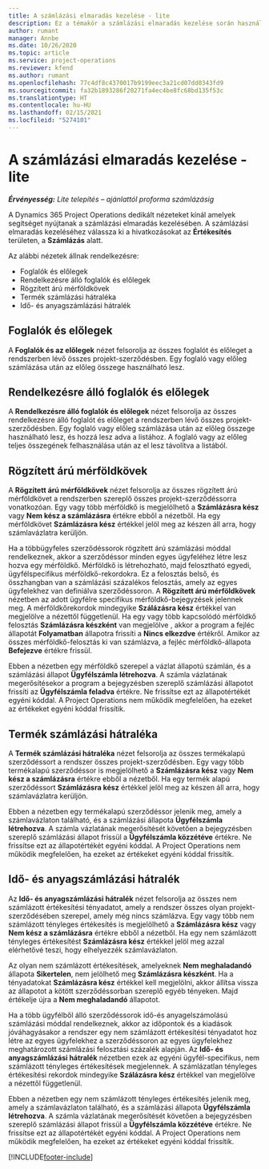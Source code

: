 ```yaml
---
title: A számlázási elmaradás kezelése - lite
description: Ez a témakör a számlázási elmaradás kezelése során használható különféle nézetekre vonatkozó információkat tartalmaz.
author: rumant
manager: Annbe
ms.date: 10/26/2020
ms.topic: article
ms.service: project-operations
ms.reviewer: kfend
ms.author: rumant
ms.openlocfilehash: 77c4df8c4370017b9199eec3a21cd07dd0343fd9
ms.sourcegitcommit: fa32b1893286f20271fa4ec4be8fc68bd135f53c
ms.translationtype: HT
ms.contentlocale: hu-HU
ms.lasthandoff: 02/15/2021
ms.locfileid: "5274101"
---
```

# <a name="manage-the-billing-backlog---lite"></a>A számlázási elmaradás kezelése - lite

_**Érvényesség:** Lite telepítés – ajánlattól proforma számlázásig_

A Dynamics 365 Project Operations dedikált nézeteket kínál amelyek segítséget nyújtanak a számlázási elmaradás kezelésében. A számlázási elmaradás kezeléséhez válassza ki a hivatkozásokat az **Értékesítés** területen, a **Számlázás** alatt. 

Az alábbi nézetek állnak rendelkezésre:

- Foglalók és előlegek
- Rendelkezésre álló foglalók és előlegek
- Rögzített árú mérföldkövek
- Termék számlázási hátraléka
- Idő- és anyagszámlázási hátralék

## <a name="retainers-and-advances"></a>Foglalók és előlegek

A **Foglalók és az előlegek** nézet felsorolja az összes foglalót és előleget a rendszerben lévő összes projekt-szerződésben. Egy foglaló vagy előleg számlázása után az előleg összege használható lesz.

## <a name="available-retainers-and-advances"></a>Rendelkezésre álló foglalók és előlegek

A **Rendelkezésre álló foglalók és előlegek** nézet felsorolja az összes rendelkezésre álló foglalót és előleget a rendszerben lévő összes projekt-szerződésben. Egy foglaló vagy előleg számlázása után az előleg összege használható lesz, és hozzá lesz adva a listához. A foglaló vagy az előleg teljes összegének felhasználása után az el lesz távolítva a listából.

## <a name="fixed-price-milestones"></a>Rögzített árú mérföldkövek

A **Rögzített árú mérföldkövek** nézet felsorolja az összes rögzített árú mérföldkövet a rendszerben szereplő összes projekt-szerződéssorra vonatkozóan. Egy vagy több mérföldkő is megjelölhető a **Számlázásra kész** vagy **Nem kész a számlázásra** értékre ebből a nézetből. Ha egy mérföldkövet **Számlázásra kész** értékkel jelöl meg az készen áll arra, hogy számlavázlatra kerüljön.

Ha a többügyfeles szerződéssorok rögzített árú számlázási móddal rendelkeznek, akkor a szerződéssor minden egyes ügyfeléhez létre lesz hozva egy mérföldkő. Mérföldkő is létrehozható, majd felosztható egyedi, ügyfélspecifikus mérföldkő-rekordokra. Ez a felosztás belső, és összhangban van a számlázási százalékos felosztás, amely az egyes ügyfelekhez van definiálva szerződéssoron. A **Rögzített árú mérföldkövek** nézetben az adott ügyfélre specifikus mérföldkő-bejegyzések jelennek meg. A mérföldkőrekordok mindegyike **Szálázásra kész** értékkel van megjelölve a nézettől függetlenül. Ha egy vagy több kapcsolódó mérföldkő felosztás **Számlázásra készként** van megjelölve , akkor a program a fejléc állapotát **Folyamatban** állapotra frissíti a **Nincs elkezdve** értékről. Amikor az összes mérföldkő-felosztás ki van számlázva, a fejléc mérföldkő-állapota **Befejezve** értékre frissül.

Ebben a nézetben egy mérföldkő szerepel a vázlat állapotú számlán, és a számlázási állapot **Ügyfélszámla létrehozva**. A számla vázlatának megerősítésekor a program a bejegyzésben szereplő számlázási állapotot frissíti az **Ügyfélszámla feladva** értékre. Ne frissítse ezt az állapotértékét egyéni kóddal. A Project Operations nem működik megfelelően, ha ezeket az értékeket egyéni kóddal frissítik.

## <a name="product-billing-backlog"></a>Termék számlázási hátraléka

A **Termék számlázási hátraléka** nézet felsorolja az összes termékalapú szerződéssort a rendszer összes projekt-szerződésben. Egy vagy több termékalapú szerződéssor is megjelölhető a **Számlázásra kész** vagy **Nem kész a számlázásra** értékre ebből a nézetből. Ha egy termék alapú szerződéssort **Számlázásra kész** értékkel jelöl meg az készen áll arra, hogy számlavázlatra kerüljön.

Ebben a nézetben egy termékalapú szerződéssor jelenik meg, amely a számlavázlaton található, és a számlázási állapota **Ügyfélszámla létrehozva**. A számla vázlatának megerősítését követően a bejegyzésben szereplő számlázási állapot frissül a **Ügyfélszámla közzétéve** értékre. Ne frissítse ezt az állapotértékét egyéni kóddal. A Project Operations nem működik megfelelően, ha ezeket az értékeket egyéni kóddal frissítik.

## <a name="time-and-material-billing-backlog"></a>Idő- és anyagszámlázási hátralék

Az **Idő- és anyagszámlázási hátralék** nézet felsorolja az összes nem számlázott értékesítési tényadatot, amely a rendszer összes olyan projekt-szerződésében szerepel, amely még nincs számlázva. Egy vagy több nem számlázott tényleges értékesítés is megjelölhető a **Számlázásra kész** vagy **Nem kész a számlázásra** értékre ebből a nézetből. Ha egy nem számlázott tényleges értékesítést **Számlázásra kész** értékkel jelöl meg azzal elérhetővé teszi, hogy elhelyezzék számlavázlaton.

Az olyan nem számlázott értékesítések, amelyeknek **Nem meghaladandó** állapota **Sikertelen**, nem jelölhető meg **Számlázásra készként**. Ha a tényadatokat **Számlázásra kész** értékkel kell megjelölni, akkor állítsa vissza az állapotot a kötött szerződéssorban szereplő egyéb tényeken. Majd értékelje újra a **Nem meghaladandó** állapotot.

Ha a több ügyfélből álló szerződéssorok idő-és anyagelszámolású számlázási móddal rendelkeznek, akkor az időpontok és a kiadások jóváhagyásakor a rendszer egy nem számlázott értékesítési tényadatot hoz létre az egyes ügyfelekhez a szerződéssoron az egyes ügyfelekhez meghatározott számlázási felosztási százalék alapján. Az **Idő- és anyagszámlázási hátralék** nézetben ezek az egyéni ügyfél-specifikus, nem számlázott tényleges értékesítések megjelennek. A számlázatlan tényleges értékesítési rekordok mindegyike **Szálázásra kész** értékkel van megjelölve a nézettől függetlenül.

Ebben a nézetben egy nem számlázott tényleges értékesítés jelenik meg, amely a számlavázlaton található, és a számlázási állapota **Ügyfélszámla létrehozva**. A számla vázlatának megerősítését követően a bejegyzésben szereplő számlázási állapot frissül a **Ügyfélszámla közzétéve** értékre. Ne frissítse ezt az állapotértékét egyéni kóddal. A Project Operations nem működik megfelelően, ha ezeket az értékeket egyéni kóddal frissítik.


[!INCLUDE[footer-include](../../includes/footer-banner.md)]